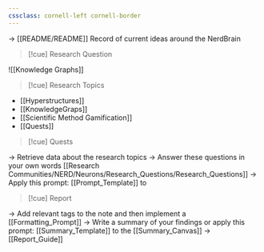 ```yaml
---
cssclass: cornell-left cornell-border
---
```

-> [[README/README]] Record of current ideas around the NerdBrain


>[!cue] Research Question

![[Knowledge Graphs]]

>[!cue] Research Topics

- [[Hyperstructures]]
- [[KnowledgeGraps]]
- [[Scientific Method Gamification]]
- [[Quests]]

>[!cue] Quests

-> Retrieve data about the research topics
-> Answer these questions in your own words [[Research Communities/NERD/Neurons/Research_Questions/Research_Questions]]
-> Apply this prompt: [[Prompt_Template]] to 

>[!cue] Report


-> Add relevant tags to the note and then implement a [[Formatting_Prompt]]
-> Write a summary of your findings or apply this prompt: [[Summary_Template]] to the [[Summary_Canvas]]
-> [[Report_Guide]]

